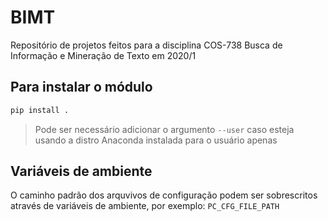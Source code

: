 BIMT
===

Repositório de projetos feitos para a disciplina COS-738 Busca de Informação e Mineração de Texto em 2020/1

## Para instalar o módulo

```bash
pip install .
```

> Pode ser necessário adicionar o argumento ``--user`` caso esteja usando a distro Anaconda instalada para o usuário apenas

## Variáveis de ambiente

O caminho padrão dos arquvivos de configuração podem ser sobrescritos através de variáveis de ambiente, por exemplo: ```PC_CFG_FILE_PATH```
